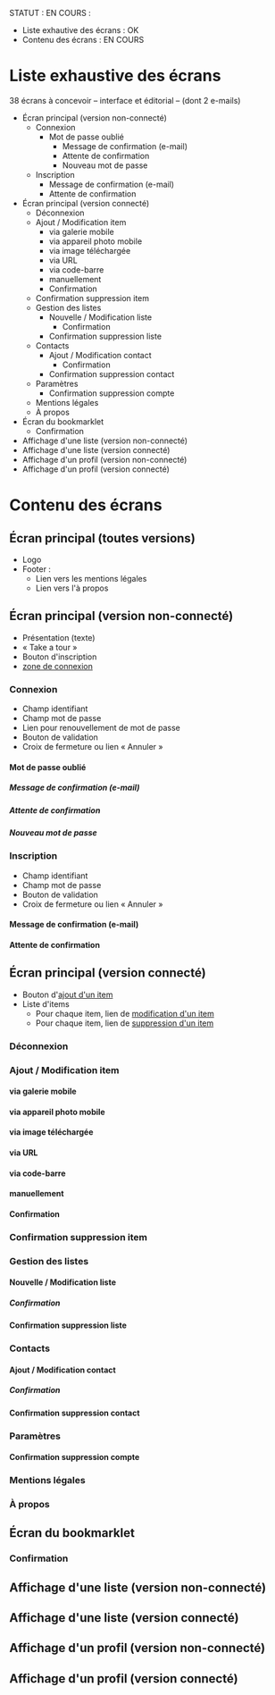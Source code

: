 [zone de connexion]: (#connexion)
[ajout d'un item]: (#ajout--modification-item)
[modification d'un item]: (#ajout--modification-item)
[suppression d'un item]: (#confirmation-suppression-item)

STATUT : EN COURS :
- Liste exhautive des écrans : OK
- Contenu des écrans : EN COURS

# Liste exhaustive des écrans

38 écrans à concevoir – interface et éditorial – (dont 2 e-mails)

- Écran principal (version non-connecté)
	- Connexion 
		- Mot de passe oublié
			- Message de confirmation (e-mail)
			- Attente de confirmation
			- Nouveau mot de passe
	- Inscription
		- Message de confirmation (e-mail)
		- Attente de confirmation
- Écran principal (version connecté)
	- Déconnexion
	- Ajout / Modification item
		- via galerie mobile
		- via appareil photo mobile
		- via image téléchargée
		- via URL
		- via code-barre
		- manuellement
		- Confirmation
	- Confirmation suppression item
	- Gestion des listes
		- Nouvelle / Modification liste
			- Confirmation
		- Confirmation suppression liste
	- Contacts
		- Ajout / Modification contact
			- Confirmation
		- Confirmation suppression contact
	- Paramètres
		- Confirmation suppression compte
	- Mentions légales
	- À propos
- Écran du bookmarklet
	- Confirmation
- Affichage d'une liste (version non-connecté)
- Affichage d'une liste (version connecté)
- Affichage d'un profil (version non-connecté)
- Affichage d'un profil (version connecté)

# Contenu des écrans

## Écran principal (toutes versions)

- Logo
- Footer :
	- Lien vers les mentions légales
	- Lien vers l'à propos

## Écran principal (version non-connecté)

- Présentation (texte)
- « Take a tour »
- Bouton d'inscription
- [zone de connexion][]

### Connexion 

- Champ identifiant 
- Champ mot de passe
- Lien pour renouvellement de mot de passe
- Bouton de validation
- Croix de fermeture ou lien « Annuler »

#### Mot de passe oublié

##### Message de confirmation (e-mail)

#####  Attente de confirmation

#####  Nouveau mot de passe

### Inscription

- Champ identifiant 
- Champ mot de passe
- Bouton de validation
- Croix de fermeture ou lien « Annuler »

#### Message de confirmation (e-mail)

#### Attente de confirmation

## Écran principal (version connecté)

- Bouton d'[ajout d'un item][]
- Liste d'items
	- Pour chaque item, lien de [modification d'un item][]
	- Pour chaque item, lien de [suppression d'un item][]

### Déconnexion

### Ajout / Modification item

#### via galerie mobile

#### via appareil photo mobile

#### via image téléchargée

#### via URL

#### via code-barre

#### manuellement

#### Confirmation

### Confirmation suppression item

### Gestion des listes

#### Nouvelle / Modification liste

#####  Confirmation

#### Confirmation suppression liste

### Contacts

#### Ajout / Modification contact

#####  Confirmation

#### Confirmation suppression contact

### Paramètres

#### Confirmation suppression compte

### Mentions légales

### À propos

## Écran du bookmarklet

### Confirmation

## Affichage d'une liste (version non-connecté)

## Affichage d'une liste (version connecté)

## Affichage d'un profil (version non-connecté)

## Affichage d'un profil (version connecté)
